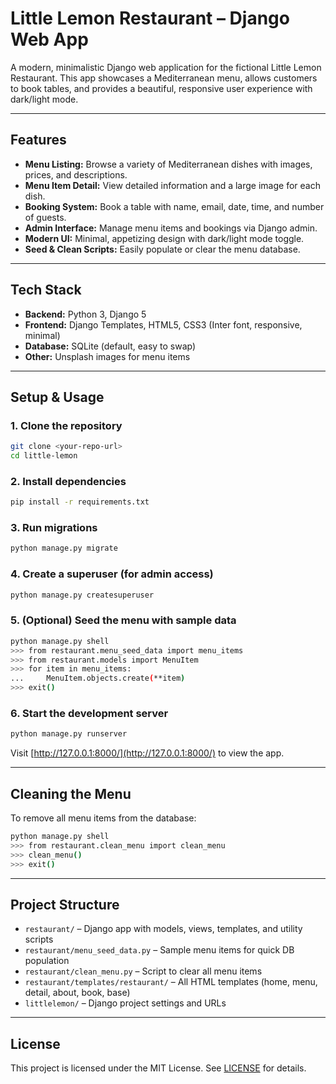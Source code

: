 # Little Lemon Restaurant – Django Web App

A modern, minimalistic Django web application for the fictional Little Lemon Restaurant. This app showcases a Mediterranean menu, allows customers to book tables, and provides a beautiful, responsive user experience with dark/light mode.

---

## Features

- **Menu Listing:** Browse a variety of Mediterranean dishes with images, prices, and descriptions.
- **Menu Item Detail:** View detailed information and a large image for each dish.
- **Booking System:** Book a table with name, email, date, time, and number of guests.
- **Admin Interface:** Manage menu items and bookings via Django admin.
- **Modern UI:** Minimal, appetizing design with dark/light mode toggle.
- **Seed & Clean Scripts:** Easily populate or clear the menu database.

---

## Tech Stack

- **Backend:** Python 3, Django 5
- **Frontend:** Django Templates, HTML5, CSS3 (Inter font, responsive, minimal)
- **Database:** SQLite (default, easy to swap)
- **Other:** Unsplash images for menu items

---

## Setup & Usage

### 1. Clone the repository

```bash
git clone <your-repo-url>
cd little-lemon
```

### 2. Install dependencies

```bash
pip install -r requirements.txt
```

### 3. Run migrations

```bash
python manage.py migrate
```

### 4. Create a superuser (for admin access)

```bash
python manage.py createsuperuser
```

### 5. (Optional) Seed the menu with sample data

```bash
python manage.py shell
>>> from restaurant.menu_seed_data import menu_items
>>> from restaurant.models import MenuItem
>>> for item in menu_items:
...     MenuItem.objects.create(**item)
>>> exit()
```

### 6. Start the development server

```bash
python manage.py runserver
```

Visit [http://127.0.0.1:8000/](http://127.0.0.1:8000/) to view the app.

---

## Cleaning the Menu

To remove all menu items from the database:

```bash
python manage.py shell
>>> from restaurant.clean_menu import clean_menu
>>> clean_menu()
>>> exit()
```

---

## Project Structure

- `restaurant/` – Django app with models, views, templates, and utility scripts
- `restaurant/menu_seed_data.py` – Sample menu items for quick DB population
- `restaurant/clean_menu.py` – Script to clear all menu items
- `restaurant/templates/restaurant/` – All HTML templates (home, menu, detail, about, book, base)
- `littlelemon/` – Django project settings and URLs

---

## License

This project is licensed under the MIT License. See [LICENSE](LICENSE) for details. 